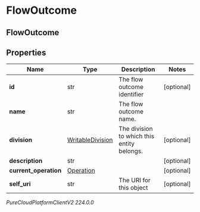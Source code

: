 # FlowOutcome

## FlowOutcome

## Properties

|Name | Type | Description | Notes|
|------------ | ------------- | ------------- | -------------|
| **id** | str | The flow outcome identifier | [optional] |
| **name** | str | The flow outcome name. | |
| **division** | [WritableDivision](WritableDivision) | The division to which this entity belongs. | [optional] |
| **description** | str |  | [optional] |
| **current_operation** | [Operation](Operation) |  | [optional] |
| **self_uri** | str | The URI for this object | [optional] |



_PureCloudPlatformClientV2 224.0.0_
